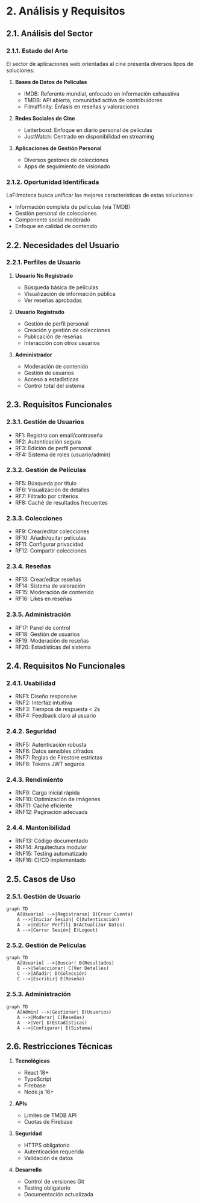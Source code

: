 # 2. Análisis y Requisitos

## 2.1. Análisis del Sector

### 2.1.1. Estado del Arte
El sector de aplicaciones web orientadas al cine presenta diversos tipos de soluciones:

1. **Bases de Datos de Películas**
   - IMDB: Referente mundial, enfocado en información exhaustiva
   - TMDB: API abierta, comunidad activa de contribuidores
   - Filmaffinity: Énfasis en reseñas y valoraciones

2. **Redes Sociales de Cine**
   - Letterboxd: Enfoque en diario personal de películas
   - JustWatch: Centrado en disponibilidad en streaming
   
3. **Aplicaciones de Gestión Personal**
   - Diversos gestores de colecciones
   - Apps de seguimiento de visionado

### 2.1.2. Oportunidad Identificada
LaFilmoteca busca unificar las mejores características de estas soluciones:
- Información completa de películas (via TMDB)
- Gestión personal de colecciones
- Componente social moderado
- Enfoque en calidad de contenido

## 2.2. Necesidades del Usuario

### 2.2.1. Perfiles de Usuario

1. **Usuario No Registrado**
   - Búsqueda básica de películas
   - Visualización de información pública
   - Ver reseñas aprobadas

2. **Usuario Registrado**
   - Gestión de perfil personal
   - Creación y gestión de colecciones
   - Publicación de reseñas
   - Interacción con otros usuarios

3. **Administrador**
   - Moderación de contenido
   - Gestión de usuarios
   - Acceso a estadísticas
   - Control total del sistema

## 2.3. Requisitos Funcionales

### 2.3.1. Gestión de Usuarios
- RF1: Registro con email/contraseña
- RF2: Autenticación segura
- RF3: Edición de perfil personal
- RF4: Sistema de roles (usuario/admin)

### 2.3.2. Gestión de Películas
- RF5: Búsqueda por título
- RF6: Visualización de detalles
- RF7: Filtrado por criterios
- RF8: Caché de resultados frecuentes

### 2.3.3. Colecciones
- RF9: Crear/editar colecciones
- RF10: Añadir/quitar películas
- RF11: Configurar privacidad
- RF12: Compartir colecciones

### 2.3.4. Reseñas
- RF13: Crear/editar reseñas
- RF14: Sistema de valoración
- RF15: Moderación de contenido
- RF16: Likes en reseñas

### 2.3.5. Administración
- RF17: Panel de control
- RF18: Gestión de usuarios
- RF19: Moderación de reseñas
- RF20: Estadísticas del sistema

## 2.4. Requisitos No Funcionales

### 2.4.1. Usabilidad
- RNF1: Diseño responsive
- RNF2: Interfaz intuitiva
- RNF3: Tiempos de respuesta < 2s
- RNF4: Feedback claro al usuario

### 2.4.2. Seguridad
- RNF5: Autenticación robusta
- RNF6: Datos sensibles cifrados
- RNF7: Reglas de Firestore estrictas
- RNF8: Tokens JWT seguros

### 2.4.3. Rendimiento
- RNF9: Carga inicial rápida
- RNF10: Optimización de imágenes
- RNF11: Caché eficiente
- RNF12: Paginación adecuada

### 2.4.4. Mantenibilidad
- RNF13: Código documentado
- RNF14: Arquitectura modular
- RNF15: Testing automatizado
- RNF16: CI/CD implementado

## 2.5. Casos de Uso

### 2.5.1. Gestión de Usuario
```mermaid
graph TD
    A[Usuario] -->|Registrarse| B(Crear Cuenta)
    A -->|Iniciar Sesión| C(Autenticación)
    A -->|Editar Perfil| D(Actualizar Datos)
    A -->|Cerrar Sesión| E(Logout)
```

### 2.5.2. Gestión de Películas
```mermaid
graph TD
    A[Usuario] -->|Buscar| B(Resultados)
    B -->|Seleccionar| C(Ver Detalles)
    C -->|Añadir| D(Colección)
    C -->|Escribir| E(Reseña)
```

### 2.5.3. Administración
```mermaid
graph TD
    A[Admin] -->|Gestionar| B(Usuarios)
    A -->|Moderar| C(Reseñas)
    A -->|Ver| D(Estadísticas)
    A -->|Configurar| E(Sistema)
```

## 2.6. Restricciones Técnicas

1. **Tecnológicas**
   - React 18+
   - TypeScript
   - Firebase
   - Node.js 16+

2. **APIs**
   - Límites de TMDB API
   - Cuotas de Firebase

3. **Seguridad**
   - HTTPS obligatorio
   - Autenticación requerida
   - Validación de datos

4. **Desarrollo**
   - Control de versiones Git
   - Testing obligatorio
   - Documentación actualizada
